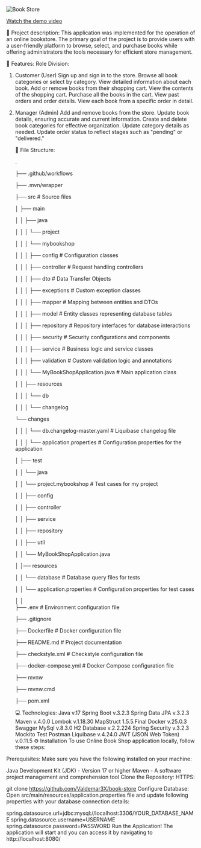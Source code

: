 ![Book Store](assets/book-store.png)

[Watch the demo video](assets/demo.mp4)

📝 Project description:
This application was implemented for the operation of an online bookstore. The primary goal of the project is to provide users with a user-friendly platform to browse, select, and purchase books while offering administrators the tools necessary for efficient store management.

🎯 Features:
Role Division:
1. Customer (User)
   Sign up and sign in to the store.
   Browse all book categories or select by category.
   View detailed information about each book.
   Add or remove books from their shopping cart.
   View the contents of the shopping cart.
   Purchase all the books in the cart.
   View past orders and order details.
   View each book from a specific order in detail.
2. Manager (Admin)
   Add and remove books from the store.
   Update book details, ensuring accurate and current information.
   Create and delete book categories for effective organization.
   Update category details as needed.
   Update order status to reflect stages such as "pending" or "delivered."
   
   📂 File Structure:
   
   .
   
   ├── .github/workflows
   
   ├── .mvn/wrapper
   
   ├── src   # Source files
   
   │   ├── main
   
   │   │   ├── java
   
   │   │   │   └── project
   
   │   │   │       └── mybookshop
   
   │   │   │           ├── config       # Configuration classes
   
   │   │   │           ├── controller      # Request handling controllers
   
   │   │   │           ├── dto             # Data Transfer Objects
   
   │   │   │           ├── exceptions      # Custom exception classes
   
   │   │   │           ├── mapper          # Mapping between entities and DTOs
   
   │   │   │           ├── model           # Entity classes representing database tables
   
   │   │   │           ├── repository      # Repository interfaces for database interactions
   
   │   │   │           ├── security        # Security configurations and components
   
   │   │   │           ├── service         # Business logic and service classes
   
   │   │   │           ├── validation      # Custom validation logic and annotations
   
   │   │   │           └── MyBookShopApplication.java  # Main application class
   
   │   │   ├── resources
   
   │   │   │   └── db
   
   │   │   │       └── changelog
   
   └── changes
   
   │   │   │           └── db.changelog-master.yaml   # Liquibase changelog file
   
   │   │   │       └── application.properties  # Configuration properties for the application
   
   │   ├── test
   
   │   │   └── java
   
   │   │       └── project.mybookshop      # Test cases for my project
   
   │   │           ├── config
   
   │   │           ├── controller
   
   │   │           ├── service
   
   │   │           ├── repository
   
   │   │           ├── util
   
   │   │           └── MyBookShopApplication.java
   
   │   │── resources
   
   │   │       └── database            # Database query files for tests
   
   │   │   └── application.properties  # Configuration properties for test cases
   
   │   │               
   ├── .env                     # Environment configuration file
   
   ├── .gitignore
   
   ├── Dockerfile               # Docker configuration file
   
   ├── README.md                # Project documentation
   
   ├── checkstyle.xml           # Checkstyle configuration file
   
   ├── docker-compose.yml       # Docker Compose configuration file
   
   ├── mvnw
   
   ├── mvnw.cmd
   
   ├── pom.xml
       
   💻 Technologies:
   Java v.17
   Spring Boot v.3.2.3
   Spring Data JPA v.3.2.3
   Maven v.4.0.0
   Lombok v.1.18.30
   MapStruct 1.5.5.Final
   Docker v.25.0.3
   Swagger
   MySql v.8.3.0
   H2 Database v.2.2.224
   Spring Security v.3.2.3
   Mockito Test
   Postman
   Liquibase v.4.24.0
   JWT (JSON Web Token) v.0.11.5
   ⚙ Installation
   To use Online Book Shop application locally, follow these steps:

Prerequisites:
Make sure you have the following installed on your machine:

Java Development Kit (JDK) - Version 17 or higher
Maven - A software project management and comprehension tool
Clone the Repository:
HTTPS:

git clone https://github.com/Valdemar3X/book-store
Configure Database:
Open src/main/resources/application.properties file and update following properties with your database connection details:

spring.datasource.url=jdbc:mysql://localhost:3306/YOUR_DATABASE_NAME
spring.datasource.username=USERNAME
spring.datasource.password=PASSWORD
Run the Application!
The application will start and you can access it by navigating to http://localhost:8080/
